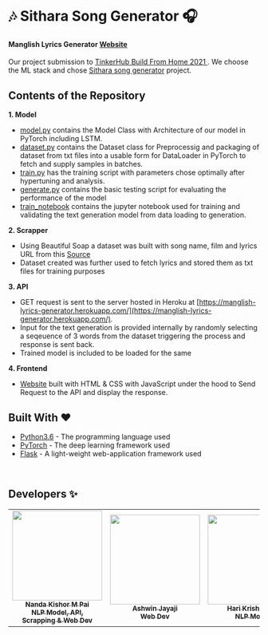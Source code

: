 # 🎶 Sithara Song Generator 🎧

#### Manglish Lyrics Generator [Website](https://nandakishormpai.co/manglish_lyrics_generator/)  

  Our project submission to [TinkerHub Build From Home 2021 ](https://www.notion.so/Build-From-Home-by-TinkerHub-ab27844482524837aed175a57cf560cf). We choose the ML stack and chose [Sithara song generator](https://www.notion.so/ML3-Sithara-song-generator-f0b74faa46714a6f883285b0e6c79267) project.
  

## Contents of the Repository

**1. Model**
 - [model.py](./model/model.py)  contains the Model Class with Architecture of our model in PyTorch including LSTM.
 - [dataset.py](./model/dataset.py)  contains the Dataset class for Preprocessig and packaging of dataset from txt files into a usable form for DataLoader in PyTorch to fetch and supply samples in batches.
 - [train.py](./model/train.py) has the training script with parameters chose optimally after hypertuning and analysis.
 - [generate.py](./model/generate.py)  contains the basic testing script for evaluating the performance of the model
 - [train_notebook](./model/train_notebook/manglish_lyrics_generator.ipynb) contains the jupyter notebook used for training and validating the text generation model from data loading to generation.

**2. Scrapper**
 - Using Beautiful Soap a dataset was built with song name, film and lyrics URL from this [Source](https://www.malayalachalachithram.com/listsongs.php?tot=147&g=1414&p=1)
 - Dataset created was further used to fetch lyrics and stored them as txt files for training purposes 

**3. API**
 -    GET request is sent to the server hosted in Heroku at [https://manglish-lyrics-generator.herokuapp.com/](https://manglish-lyrics-generator.herokuapp.com/).
 -   Input for the text generation is provided internally by randomly selecting a seqeuence of 3 words from the dataset triggering the process and response is sent back.
 -   Trained model is included to be loaded for the same

      
      
**4. Frontend**
 - [Website](https://nandakishormpai.co/manglish_lyrics_generator/) built with HTML & CSS with JavaScript under the hood to Send Request to the API and display the response.
 
## Built With ❤️ 

* [Python3.6](https://docs.python.org/3.6/) - The programming language used
* [PyTorch](https://pytorch.org/) - The deep learning framework used
* [Flask](https://pypi.org/project/Flask/) - A light-weight web-application framework used


<br>

## Developers ✨


<!-- ALL-CONTRIBUTORS-LIST:START - Do not remove or modify this section -->
<!-- prettier-ignore-start -->
<!-- markdownlint-disable -->
<table>
  <tr>
    <td align="center"><a href="https://github.com/nandakishormpai2001"><img src="https://avatars.githubusercontent.com/u/57388834?v=4" width="180px;" alt=""/><br /><sub><b>Nanda Kishor M Pai<br />NLP Model, API,<br />Scrapping & Web Dev</b></sub></a><br />
    <td align="center"><a href="https://github.com/aswinjayaji"><img src="https://avatars.githubusercontent.com/u/56126732?v=4" width="180px;" alt=""/><br /><sub><b>Ashwin Jayaji<br />Web Dev</b></sub></a><br />
      <td align="center"><a href="https://github.com/Harikrishnan6336"><img src="https://avatars.githubusercontent.com/u/53964426?v=4" width="180px;" alt=""/><br /><sub><b>Hari Krishnan U<br />NLP Model</b></sub></a><br />

